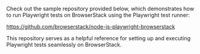 Check out the sample repository provided below, which demonstrates how to run Playwright tests on BrowserStack using the Playwright test runner:

https://github.com/browserstack/node-js-playwright-browserstack

This repository serves as a helpful reference for setting up and executing Playwright tests seamlessly on BrowserStack.